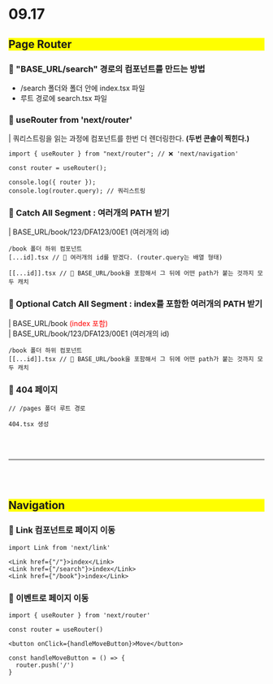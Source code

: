 # 09.17

## <div style="background-color: yellow;">Page Router</div>

### 🚀 "BASE_URL/search" 경로의 컴포넌트를 만드는 방법

- /search 폴더와 폴더 안에 index.tsx 파일
- 루트 경로에 search.tsx 파일

### 🚀 useRouter from 'next/router'

| 쿼리스트링을 읽는 과정에 컴포넌트를 한번 더 렌더링한다. **(두번 콘솔이 찍힌다.)**

```tsx
import { useRouter } from "next/router"; // ❌ 'next/navigation'

const router = useRouter();

console.log({ router });
console.log(router.query); // 쿼리스트링
```

### 🚀 Catch All Segment : 여러개의 PATH 받기

| BASE_URL/book/123/DFA123/00E1 (여러개의 id)

```
/book 폴더 하위 컴포넌트
[...id].tsx // 📌 여러개의 id를 받겠다. (router.query는 배열 형태)

[[...id]].tsx // 📌 BASE_URL/book을 포함해서 그 뒤에 어떤 path가 붙는 것까지 모두 캐치
```

### 🚀 Optional Catch All Segment : index를 포함한 여러개의 PATH 받기

| BASE_URL/book <span style="color: red;">(index 포함)</span> <br/>
| BASE_URL/book/123/DFA123/00E1 (여러개의 id)

```
/book 폴더 하위 컴포넌트
[[...id]].tsx // 📌 BASE_URL/book을 포함해서 그 뒤에 어떤 path가 붙는 것까지 모두 캐치
```

### 🚀 404 페이지

```tsx
// /pages 폴더 루트 경로

404.tsx 생성
```

<br/> <br/>

---

<br/> <br/>

## <div style="background-color: yellow;">Navigation</div>

### 🚀 Link 컴포넌트로 페이지 이동

```tsx
import Link from 'next/link'

<Link href={"/"}>index</Link>
<Link href={"/search"}>index</Link>
<Link href={"/book"}>index</Link>
```

### 🚀 이벤트로 페이지 이동

```tsx
import { useRouter } from 'next/router'

const router = useRouter()

<button onClick={handleMoveButton}>Move</button>

const handleMoveButton = () => {
  router.push('/')
}
```
